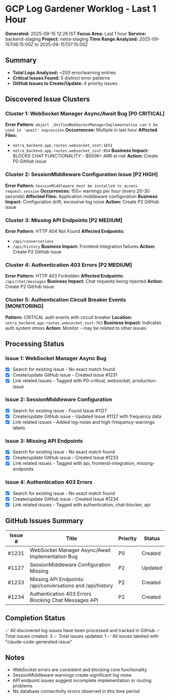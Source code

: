 # GCP Log Gardener Worklog - Last 1 Hour
**Generated:** 2025-09-15 12:26 IST
**Focus Area:** Last 1 hour
**Service:** backend-staging
**Project:** netra-staging
**Time Range Analyzed:** 2025-09-15T06:15:00Z to 2025-09-15T07:15:00Z

## Summary
- **Total Logs Analyzed:** ~200 error/warning entries
- **Critical Issues Found:** 5 distinct error patterns
- **GitHub Issues to Create/Update:** 4 priority issues

## Discovered Issue Clusters

### Cluster 1: WebSocket Manager Async/Await Bug [P0 CRITICAL]
**Error Pattern:** `object _UnifiedWebSocketManagerImplementation can't be used in 'await' expression`
**Occurrences:** Multiple in last hour
**Affected Files:**
- `netra_backend.app.routes.websocket_ssot:1651`
- `netra_backend.app.routes.websocket_ssot:954`
**Business Impact:** BLOCKS CHAT FUNCTIONALITY - $500K+ ARR at risk
**Action:** Create P0 GitHub issue

### Cluster 2: SessionMiddleware Configuration Issue [P2 HIGH]
**Error Pattern:** `SessionMiddleware must be installed to access request.session`
**Occurrences:** 150+ warnings per hour (every 20-30 seconds)
**Affected Files:** Application middleware configuration
**Business Impact:** Configuration drift, excessive log noise
**Action:** Create P2 GitHub issue

### Cluster 3: Missing API Endpoints [P2 MEDIUM]
**Error Pattern:** HTTP 404 Not Found
**Affected Endpoints:**
- `/api/conversations`
- `/api/history`
**Business Impact:** Frontend integration failures
**Action:** Create P2 GitHub issue

### Cluster 4: Authentication 403 Errors [P2 MEDIUM]
**Error Pattern:** HTTP 403 Forbidden
**Affected Endpoints:** `/api/chat/messages`
**Business Impact:** Chat requests being rejected
**Action:** Create P2 GitHub issue

### Cluster 5: Authentication Circuit Breaker Events [MONITORING]
**Pattern:** CRITICAL auth events with circuit breaker
**Location:** `netra_backend.app.routes.websocket_ssot:763`
**Business Impact:** Indicates auth system stress
**Action:** Monitor - may be related to other issues

## Processing Status

### Issue 1: WebSocket Manager Async Bug
- [x] Search for existing issue - No exact match found
- [x] Create/update GitHub issue - Created Issue #1231
- [x] Link related issues - Tagged with P0-critical, websocket, production-issue

### Issue 2: SessionMiddleware Configuration
- [x] Search for existing issue - Found Issue #1127
- [x] Create/update GitHub issue - Updated Issue #1127 with frequency data
- [x] Link related issues - Added log-noise and high-frequency-warnings labels

### Issue 3: Missing API Endpoints
- [x] Search for existing issue - No exact match found
- [x] Create/update GitHub issue - Created Issue #1233
- [x] Link related issues - Tagged with api, frontend-integration, missing-endpoints

### Issue 4: Authentication 403 Errors
- [x] Search for existing issue - No exact match found
- [x] Create/update GitHub issue - Created Issue #1234
- [x] Link related issues - Tagged with authentication, chat-blocker, api

## GitHub Issues Summary

| Issue # | Title | Priority | Status |
|---------|-------|----------|--------|
| #1231 | WebSocket Manager Async/Await Implementation Bug | P0 | Created |
| #1127 | SessionMiddleware Configuration Missing | P2 | Updated |
| #1233 | Missing API Endpoints: /api/conversations and /api/history | P2 | Created |
| #1234 | Authentication 403 Errors Blocking Chat Messages API | P2 | Created |

## Completion Status
✅ All discovered log issues have been processed and tracked in GitHub
✅ Total issues created: 3
✅ Total issues updated: 1
✅ All issues labeled with "claude-code-generated-issue"

## Notes
- WebSocket errors are consistent and blocking core functionality
- SessionMiddleware warnings create significant log noise
- API endpoint issues suggest incomplete implementation or routing problems
- No database connectivity errors observed in this time period